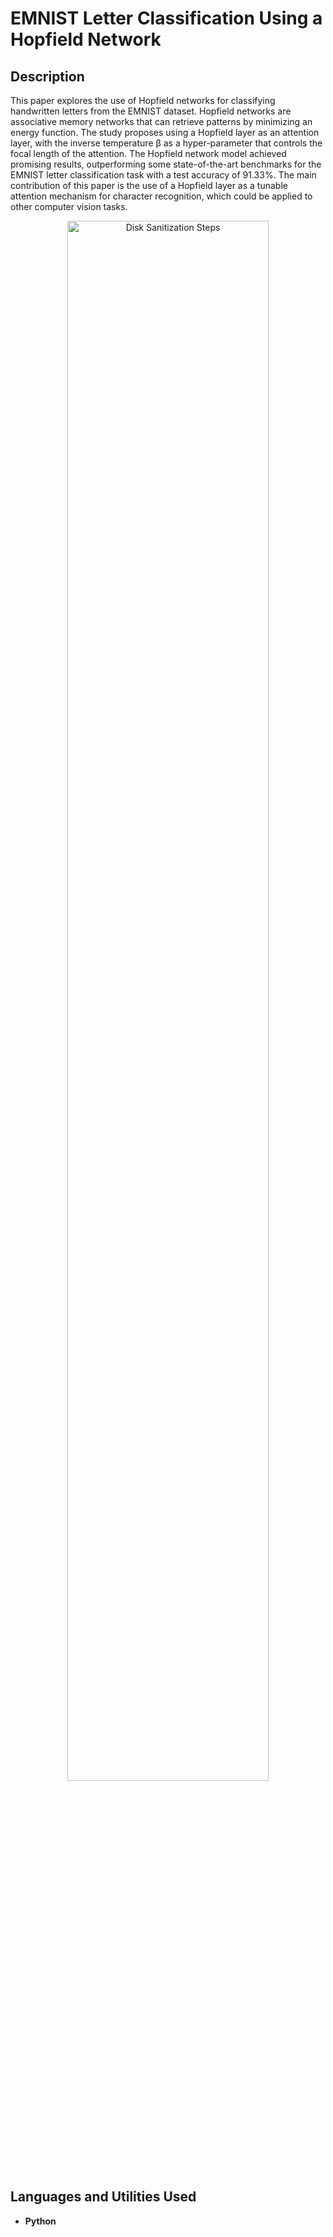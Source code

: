 <h1>EMNIST Letter Classification Using a Hopfield Network</h1>

<h2>Description</h2>
This paper explores the use of Hopfield networks for classifying handwritten letters from the EMNIST dataset. Hopfield networks are associative memory networks that can retrieve patterns by minimizing an energy function. The study proposes using a Hopfield layer as an attention layer, with the inverse temperature β as a hyper-parameter that controls the focal length of the attention. The Hopfield network model achieved promising results, outperforming some state-of-the-art benchmarks for the EMNIST letter classification task with a test accuracy of 91.33%. The main contribution of this paper is the use of a Hopfield layer as a tunable attention mechanism for character recognition, which could be applied to other computer vision tasks.


<p align="center">
<img src="https://production-media.paperswithcode.com/datasets/EMNIST-0000003336-a53c2270.jpg" height="80%" width="80%" alt="Disk Sanitization Steps"/>
<br />

<h2>Languages and Utilities Used</h2>

- <b>Python</b>




